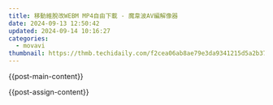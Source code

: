 ```yaml
---
title: 移動維脫改WEBM MP4自由下載 - 魔韋波AV編解像器
date: 2024-09-13 12:50:42
updated: 2024-09-14 10:16:27
categories:
  - movavi
thumbnail: https://thmb.techidaily.com/f2cea06ab8ae79e3da9341215d5a2b3791081a5d0d2f702dc7f4ecb1fa023ae2.jpg
---
```


{{post-main-content}}

<ins class="adsbygoogle"
     style="display:block"
     data-ad-format="autorelaxed"
     data-ad-client="ca-pub-7571918770474297"
     data-ad-slot="1223367746"></ins>

{{post-assign-content}}

<ins class="adsbygoogle"
     style="display:block"
     data-ad-client="ca-pub-7571918770474297"
     data-ad-slot="8358498916"
     data-ad-format="auto"
     data-full-width-responsive="true"></ins>
